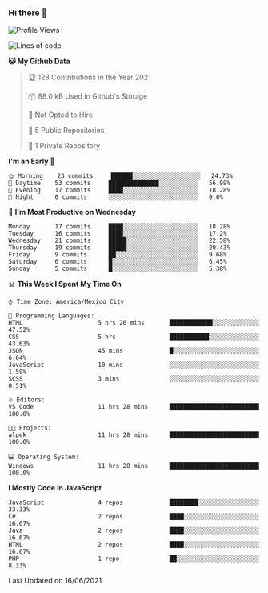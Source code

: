 ### Hi there 👋

<!--START_SECTION:waka-->
![Profile Views](http://img.shields.io/badge/Profile%20Views-0-blue)

![Lines of code](https://img.shields.io/badge/From%20Hello%20World%20I%27ve%20Written-1.8%20million%20lines%20of%20code-blue)

**🐱 My Github Data** 

> 🏆 128 Contributions in the Year 2021
 > 
> 📦 88.0 kB Used in Github's Storage 
 > 
> 🚫 Not Opted to Hire
 > 
> 📜 5 Public Repositories 
 > 
> 🔑 1 Private Repository 
 > 
**I'm an Early 🐤** 

```text
🌞 Morning    23 commits     ██████░░░░░░░░░░░░░░░░░░░   24.73% 
🌆 Daytime    53 commits     ██████████████░░░░░░░░░░░   56.99% 
🌃 Evening    17 commits     ████░░░░░░░░░░░░░░░░░░░░░   18.28% 
🌙 Night      0 commits      ░░░░░░░░░░░░░░░░░░░░░░░░░   0.0%

```
📅 **I'm Most Productive on Wednesday** 

```text
Monday       17 commits     ████░░░░░░░░░░░░░░░░░░░░░   18.28% 
Tuesday      16 commits     ████░░░░░░░░░░░░░░░░░░░░░   17.2% 
Wednesday    21 commits     █████░░░░░░░░░░░░░░░░░░░░   22.58% 
Thursday     19 commits     █████░░░░░░░░░░░░░░░░░░░░   20.43% 
Friday       9 commits      ██░░░░░░░░░░░░░░░░░░░░░░░   9.68% 
Saturday     6 commits      █░░░░░░░░░░░░░░░░░░░░░░░░   6.45% 
Sunday       5 commits      █░░░░░░░░░░░░░░░░░░░░░░░░   5.38%

```


📊 **This Week I Spent My Time On** 

```text
⌚︎ Time Zone: America/Mexico_City

💬 Programming Languages: 
HTML                     5 hrs 26 mins       ████████████░░░░░░░░░░░░░   47.52% 
CSS                      5 hrs               ███████████░░░░░░░░░░░░░░   43.63% 
JSON                     45 mins             █░░░░░░░░░░░░░░░░░░░░░░░░   6.64% 
JavaScript               10 mins             ░░░░░░░░░░░░░░░░░░░░░░░░░   1.59% 
SCSS                     3 mins              ░░░░░░░░░░░░░░░░░░░░░░░░░   0.51%

🔥 Editors: 
VS Code                  11 hrs 28 mins      █████████████████████████   100.0%

🐱‍💻 Projects: 
alpek                    11 hrs 28 mins      █████████████████████████   100.0%

💻 Operating System: 
Windows                  11 hrs 28 mins      █████████████████████████   100.0%

```

**I Mostly Code in JavaScript** 

```text
JavaScript               4 repos             ████████░░░░░░░░░░░░░░░░░   33.33% 
C#                       2 repos             ████░░░░░░░░░░░░░░░░░░░░░   16.67% 
Java                     2 repos             ████░░░░░░░░░░░░░░░░░░░░░   16.67% 
HTML                     2 repos             ████░░░░░░░░░░░░░░░░░░░░░   16.67% 
PHP                      1 repo              ██░░░░░░░░░░░░░░░░░░░░░░░   8.33%

```



 Last Updated on 16/06/2021
<!--END_SECTION:waka-->

<!--
**JorgeGinez/JorgeGinez** is a ✨ _special_ ✨ repository because its `README.md` (this file) appears on your GitHub profile.

Here are some ideas to get you started:

- 🔭 I’m currently working on ...
- 🌱 I’m currently learning ...
- 👯 I’m looking to collaborate on ...
- 🤔 I’m looking for help with ...
- 💬 Ask me about ...
- 📫 How to reach me: ...
- 😄 Pronouns: ...
- ⚡ Fun fact: ...
-->
